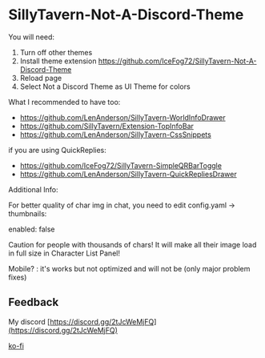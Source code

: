 # SillyTavern-Not-A-Discord-Theme

You will need:

1. Turn off other themes
2. Install theme extension https://github.com/IceFog72/SillyTavern-Not-A-Discord-Theme
3. Reload page
4. Select Not a Discord Theme as UI Theme for colors

What I recommended to have too:

- https://github.com/LenAnderson/SillyTavern-WorldInfoDrawer
- https://github.com/SillyTavern/Extension-TopInfoBar
- https://github.com/LenAnderson/SillyTavern-CssSnippets

if you are using QuickReplies:

- https://github.com/IceFog72/SillyTavern-SimpleQRBarToggle
- https://github.com/LenAnderson/SillyTavern-QuickRepliesDrawer



Additional Info:

  For better quality of char img in chat, you need to edit config.yaml -> thumbnails:

  enabled: false

  Caution for people with thousands of chars! It will make all their image load in full size in Character List Panel!


Mobile? : it's works but not optimized and will not be (only major problem fixes)

## Feedback

My discord [https://discord.gg/2tJcWeMjFQ](https://discord.gg/2tJcWeMjFQ)

[ko-fi](https://ko-fi.com/icefog72)
